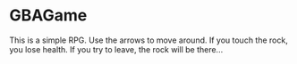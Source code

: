 # GBAGame

This is a simple RPG. Use the arrows to move around. If you touch the rock, you lose health. If you try to leave, the rock will be there...
